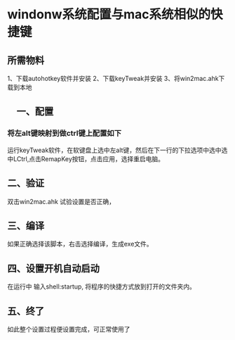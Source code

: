 # windonw系统配置与mac系统相似的快捷键

## 所需物料
1、下载autohotkey软件并安装
2、下载keyTweak并安装
3、将win2mac.ahk下载到本地

## 　一、配置
### 将左alt键映射到做ctrl键上配置如下
运行keyTweak软件，在软键盘上选中左alt键，然后在下一行的下拉选项中选中选中LCtrl,点击RemapKey按钮，点击应用，选择重启电脑。

## 二、验证
双击win2mac.ahk 试验设置是否正确，

## 三、编译
如果正确选择该脚本，右击选择编译，生成exe文件。

## 四、设置开机自动启动
在运行中 输入shell:startup, 将程序的快捷方式放到打开的文件夹内。


## 五、终了
如此整个设置过程便设置完成，可正常使用了





